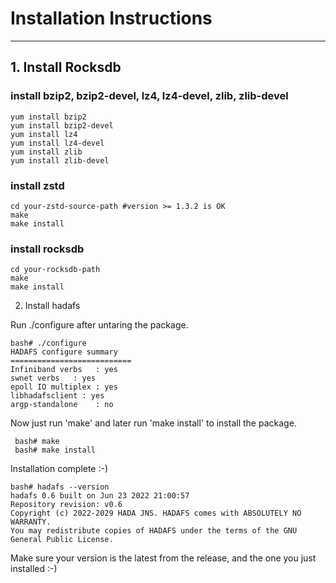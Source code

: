# Installation Instructions
*************************

## 1. Install Rocksdb

###  install bzip2, bzip2-devel, lz4, lz4-devel, zlib, zlib-devel
```
yum install bzip2
yum install bzip2-devel
yum install lz4
yum install lz4-devel
yum install zlib
yum install zlib-devel
```
### install zstd
```
cd your-zstd-source-path #version >= 1.3.2 is OK
make 
make install
```
### install rocksdb
```
cd your-rocksdb-path
make
make install
```
2. Install hadafs

Run ./configure after untaring the package.

```
bash# ./configure
HADAFS configure summary
===========================
Infiniband verbs   : yes
swnet verbs   : yes
epoll IO multiplex : yes
libhadafsclient : yes
argp-standalone    : no

```
Now just run 'make' and later run 'make install' to install the package.
```
 bash# make 
 bash# make install
```
Installation complete :-)
```
bash# hadafs --version
hadafs 0.6 built on Jun 23 2022 21:00:57
Repository revision: v0.6
Copyright (c) 2022-2029 HADA JNS. HADAFS comes with ABSOLUTELY NO WARRANTY.
You may redistribute copies of HADAFS under the terms of the GNU General Public License.

```

Make sure your version is the latest from the release, and the one you 
just installed :-)